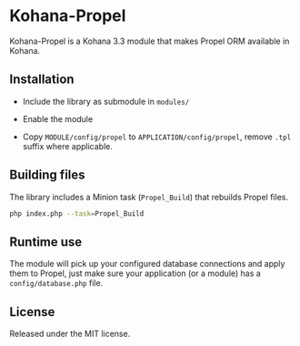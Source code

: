 # Kohana-Propel #

Kohana-Propel is a Kohana 3.3 module that makes Propel ORM available in Kohana.


## Installation ##

* Include the library as submodule in `modules/`

* Enable the module

* Copy `MODULE/config/propel` to `APPLICATION/config/propel`, remove `.tpl` 
  suffix where applicable.


## Building files ##

The library includes a Minion task (`Propel_Build`) that rebuilds Propel files.

```bash
php index.php --task=Propel_Build
```

## Runtime use ##

The module will pick up your configured database connections and apply them to Propel,
just make sure your application (or a module) has a `config/database.php` file. 


## License ##

Released under the MIT license.
